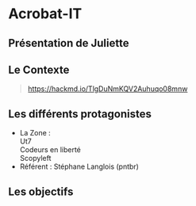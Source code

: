 # Acrobat-IT
## Présentation de Juliette
## Le Contexte
> https://hackmd.io/TlgDuNmKQV2Auhuqo08mnw
## Les différents protagonistes
<ul>
  <li>La Zone :</li>
Ut7</br>
Codeurs en liberté</br>
Scopyleft</br>
<li>Référent : Stéphane Langlois (pntbr)</li>
  </ul>  
  
## Les objectifs
